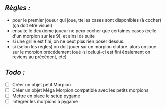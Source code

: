 ## *Règles :*

- pour le premier joueur qui joue, tte les cases sont disponibles (à cocher) (ça doit etre visuel)
- ensuite le deuxieme joueur ne peux cocher que certaines cases (celle d'un morpion sur les 9), et ainsi de suite
- si une grille est fini, on ne peut plus rien poser dessus.
- si (selon les régles) on doit jouer sur un morpion cloturé. alors on joue sur le morpion précédement joué (si celuui-ci est fini également on reviens au précédent, etc)

## *Todo :*

- [ ] Créer un objet petit Morpion 
- [ ] Créer un objet Méga Morpion compatible avec les petits morpions
- [ ] Mettre en place le setup pygame
- [ ] Intégrer les morpions à pygame